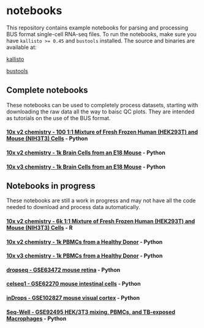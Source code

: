 # notebooks

This repository contains example notebooks for parsing and processing BUS format single-cell RNA-seq files.
To run the notebooks, make sure you have `kallisto >= 0.45` and `bustools` installed. The source and binaries are available at:

[kallisto](https://pachterlab.github.io/kallisto/download)

[bustools](https://github.com/BUStools/bustools)

## Complete notebooks
These notebooks can be used to completely process datasets, starting with downloading the raw data all the way to baisc QC plots. They are intended as tutorials on the use of the BUS format.

#### [10x v2 chemistry - 100 1:1 Mixture of Fresh Frozen Human (HEK293T) and Mouse (NIH3T3) Cells](https://github.com/BUStools/bustools-notebooks/blob/master/dataset-notebooks/10x_hgmm_100_python/10x_hgmm_100.ipynb) - Python 

#### [10x v2 chemistry - 1k Brain Cells from an E18 Mouse](https://github.com/BUStools/bustools-notebooks/blob/master/dataset-notebooks/10x_neuron_1k_v2chem_python/10x_neuron_1k_v2chem.ipynb) - Python 

#### [10x v3 chemistry - 1k Brain Cells from an E18 Mouse](https://github.com/BUStools/bustools-notebooks/blob/master/dataset-notebooks/10x_neuron_1k_v3chem_python/10x_neuron_1k_v3chem.ipynb) - Python 




## Notebooks in progress
These notebooks are still a work in progress and may not have all the code needed to download and process data automatically.

#### [10x v2 chemistry - 6k 1:1 Mixture of Fresh Frozen Human (HEK293T) and Mouse (NIH3T3) Cells](https://github.com/BUStools/bustools-notebooks/blob/master/dataset-notebooks/10x_hgmm_6k_v2chem_R/output2TCC.Rmd) - R 

#### [10x v2 chemistry - 1k PBMCs from a Healthy Donor](https://github.com/BUStools/bustools-notebooks/blob/master/dataset-notebooks/10x_pbmc_1k_v2chem_python/10x_pbmc_1k_v2chem.ipynb) - Python 

#### [10x v3 chemistry - 1k PBMCs from a Healthy Donor](https://github.com/BUStools/bustools-notebooks/blob/master/dataset-notebooks/10x_pbmc_1k_v3chem_python/10x_pbmc_1k_v3chem.ipynb) - Python 

#### [dropseq - GSE63472 mouse retina](https://github.com/BUStools/bustools-notebooks/blob/master/dataset-notebooks/dropseq_GSE63472_python/dropseq_visual_cortex.ipynb) - Python 

#### [celseq1 - GSE62270 mouse intestinal cells](https://github.com/BUStools/bustools-notebooks/blob/master/dataset-notebooks/celseq1_GSE62270_python/celseq1_organoid.ipynb) - Python 

#### [inDrops - GSE102827 mouse visual cortex](https://github.com/BUStools/bustools-notebooks/blob/master/dataset-notebooks/indrops_GSM2746895_python/indrops_brain_activity.ipynb) - Python 

#### [Seq-Well - GSE92495 HEK/3T3 mixing, PBMCs, and TB-exposed Macrophages](https://github.com/BUStools/bustools-notebooks/blob/master/dataset-notebooks/seqwell_GSE92495_python/kallisto_seqwell_pbmc.ipynb) - Python 
